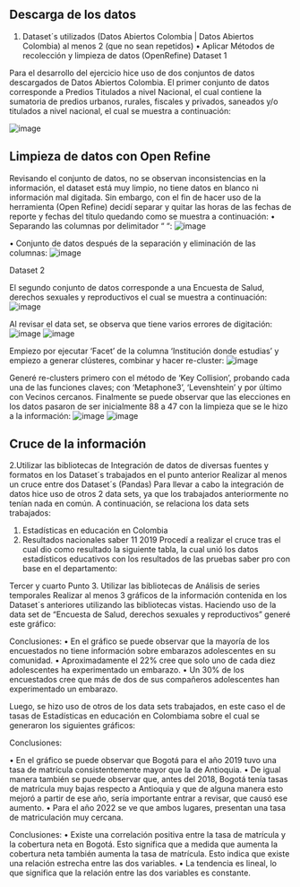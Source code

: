 ## Descarga de los datos

1.	Dataset´s utilizados (Datos Abiertos Colombia | Datos Abiertos Colombia) al menos 2 (que no sean repetidos)
•	Aplicar Métodos de recolección y limpieza de datos (OpenRefine)
Dataset 1

Para el desarrollo del ejercicio hice uso de dos conjuntos de datos descargados de Datos Abiertos Colombia. 
El primer conjunto de datos corresponde a Predios Titulados a nivel Nacional, el cual contiene la sumatoria de predios urbanos, rurales, fiscales y privados, saneados y/o titulados a nivel nacional, el cual se muestra a continuación:

![image](https://github.com/kathy-oviedo/Proyecto-Final-Bootcamp/assets/161944778/7195121e-27c0-4b18-8cc8-87334f0cacd0)


## Limpieza de datos con Open Refine
Revisando el conjunto de datos, no se observan inconsistencias en la información, el dataset está muy limpio, no tiene datos en blanco ni información mal digitada. Sin embargo, con el fin de hacer uso de la herramienta (Open Refine) decidí separar y quitar las horas de las fechas de reporte y fechas del título quedando como se muestra a continuación:
•	Separando las columnas por delimitador “ “:
 ![image](https://github.com/kathy-oviedo/Proyecto-Final-Bootcamp/assets/161944778/f794df83-dae9-4ae1-ac66-ba2afc387142)

•	Conjunto de datos después de la separación y eliminación de las columnas:
 ![image](https://github.com/kathy-oviedo/Proyecto-Final-Bootcamp/assets/161944778/81a7838e-9ab8-4496-9aab-cf35003eed62)

Dataset 2

El segundo conjunto de datos corresponde a una Encuesta de Salud, derechos sexuales y reproductivos el cual se muestra a continuación:
 ![image](https://github.com/kathy-oviedo/Proyecto-Final-Bootcamp/assets/161944778/c6326dff-402c-448f-a06a-6a7340b93da2)

Al revisar el data set, se observa que tiene varios errores de digitación:
![image](https://github.com/kathy-oviedo/Proyecto-Final-Bootcamp/assets/161944778/36f53761-016a-4b83-88bf-60038a2538fa)
![image](https://github.com/kathy-oviedo/Proyecto-Final-Bootcamp/assets/161944778/f2e98cde-c3e9-4372-90b1-d12f2a516f8d)

Empiezo por ejecutar ‘Facet’ de la columna ‘Institución donde estudias’ y empiezo a generar clústeres, combinar y hacer re-cluster:
![image](https://github.com/kathy-oviedo/Proyecto-Final-Bootcamp/assets/161944778/a8e237ef-d7d3-481c-9696-134afbe49e17)

Generé re-clusters primero con el método de ‘Key Collision’, probando cada una de las funciones claves; con ‘Metaphone3’, ‘Levenshtein’ y por último con Vecinos cercanos.
Finalmente se puede observar que las elecciones en los datos pasaron de ser inicialmente 88 a 47 con la limpieza que se le hizo a la información:
![image](https://github.com/kathy-oviedo/Proyecto-Final-Bootcamp/assets/161944778/43fe6877-9435-456d-a217-708796a8c9b0)
![image](https://github.com/kathy-oviedo/Proyecto-Final-Bootcamp/assets/161944778/86ee2aa2-ef46-4acf-8879-8add9154ba26)

## Cruce de la información

 2.Utilizar las bibliotecas de Integración de datos de diversas fuentes y formatos en los Dataset´s trabajados en el punto anterior 
Realizar al menos un cruce entre dos Dataset´s (Pandas)
Para llevar a cabo la integración de datos hice uso de otros 2 data sets, ya que los trabajados anteriormente no tenían nada en común. A continuación, se relaciona los data sets trabajados:
1.	Estadísticas en educación en Colombia
2.	Resultados nacionales saber 11 2019
Procedí a realizar el cruce tras el cual dio como resultado la siguiente tabla, la cual unió los datos estadísticos educativos con los resultados de las pruebas saber pro con base en el departamento:
 
Tercer y cuarto Punto
 3. Utilizar las bibliotecas de Análisis de series temporales 
Realizar al menos 3 gráficos de la información contenida en los Dataset´s anteriores utilizando las bibliotecas vistas.
Haciendo uso de la data set de “Encuesta de Salud, derechos sexuales y reproductivos” generé este gráfico:
 
Conclusiones:
•	En el gráfico se puede observar que la mayoría de los encuestados no tiene información sobre embarazos adolescentes en su comunidad.
•	Aproximadamente el 22% cree que solo uno de cada diez adolescentes ha experimentado un embarazo.
•	Un 30% de los encuestados cree que más de dos de sus compañeros adolescentes han experimentado un embarazo.

Luego, se hizo uso de otros de los data sets trabajados, en este caso el de tasas de Estadísticas en educación en Colombiama sobre el cual se generaron los siguientes gráficos:

 
Conclusiones:

•	En el gráfico se puede observar que Bogotá para el año 2019 tuvo una tasa de matrícula consistentemente mayor que la de Antioquia.
•	De igual manera también se puede observar que, antes del 2018, Bogotá tenía tasas de matrícula muy bajas respecto a Antioquia y que de alguna manera esto mejoró a partir de ese año, sería importante entrar a revisar, que causó ese aumento. 
•	Para el año 2022 se ve que ambos lugares, presentan una tasa de matriculación muy cercana.
 
Conclusiones:
•	Existe una correlación positiva entre la tasa de matrícula y la cobertura neta en Bogotá. Esto significa que a medida que aumenta la cobertura neta también aumenta la tasa de matrícula. Esto indica que existe una relación estrecha entre las dos variables.
•	La tendencia es lineal, lo que significa que la relación entre las dos variables es constante.





